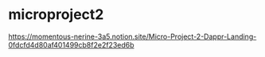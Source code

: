 # microproject2
https://momentous-nerine-3a5.notion.site/Micro-Project-2-Dappr-Landing-0fdcfd4d80af401499cb8f2e2f23ed6b
